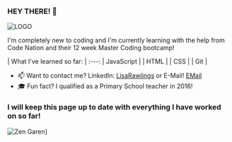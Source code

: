 ### HEY THERE! 👋

![LOGO](https://github.com/lisarawlings/lisarawlings/issues/1#issue-794110262)

<!-- **lisarawlings/lisarawlings** is a ✨ _special_ ✨ repository because its `README.md` (this file) appears on your GitHub profile. -->

I'm completely new to coding and I'm currently learning with the help from Code Nation and their 12 week Master Coding bootcamp!

| What I've learned so far: |
:---:
| JavaScript |
| HTML |
| CSS |
| Git |

- 📫 Want to contact me? LinkedIn: [LisaRawlings](https://www.linkedin.com/in/lisa-rawlings-115448204) or E-Mail! [EMail](lisa-rawlings@hotmail.com)
- 🎓 Fun fact? I qualified as a Primary School teacher in 2016!

### I will keep this page up to date with everything I have worked on so far!

![Zen Garen](https://www.youtube.com/embed/ZvfIiHYLsr0)]
 
 
